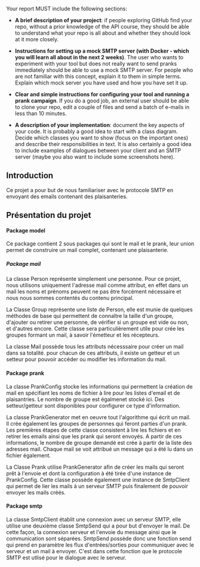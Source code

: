 
Your report MUST include the following sections:

* **A brief description of your project**: if people exploring GitHub find your repo, without a prior knowledge of the API course, they should be able to understand what your repo is all about and whether they should look at it more closely.

* **Instructions for setting up a mock SMTP server (with Docker - which you will learn all about in the next 2 weeks)**. The user who wants to experiment with your tool but does not really want to send pranks immediately should be able to use a mock SMTP server. For people who are not familiar with this concept, explain it to them in simple terms. Explain which mock server you have used and how you have set it up.

* **Clear and simple instructions for configuring your tool and running a prank campaign**. If you do a good job, an external user should be able to clone your repo, edit a couple of files and send a batch of e-mails in less than 10 minutes.

* **A description of your implementation**: document the key aspects of your code. It is probably a good idea to start with a class diagram. Decide which classes you want to show (focus on the important ones) and describe their responsibilities in text. It is also certainly a good idea to include examples of dialogues between your client and an SMTP server (maybe you also want to include some screenshots here).

## Introduction

Ce projet a pour but de nous familiariser avec le protocole SMTP en envoyant 
des emails contenant des plaisanteries. 

## Présentation du projet

#### Package model
Ce package contient 2 sous packages qui sont le mail et le prank, leur union permet
de construire un mail complet, contenant une plaisanterie.
##### Package mail
La classe Person représente simplement une personne. 
Pour ce projet, nous utilisons uniquement l'adresse mail comme attribut, en effet dans un mail
les noms et prénoms peuvent ne pas être forcément nécessaire et nous  nous sommes contentés du
contenu principal.

La Classe Group représente une liste de Person, elle est munie de quelques méthodes de base
qui permettent de connaître la taille d'un groupe, d'ajouter ou retirer 
une personne, de vérifier si un groupe est vide ou non, et d'autres encore.
Cette classe sera particulièrement utile pour crée les groupes formant un mail, à 
savoir l'émetteur et les récepteurs.

La classe Mail possède tous les attributs nécesssaire pour créer un mail dans sa totalité. 
pour chacun de ces attributs, il existe un getteur et un setteur pour pouvoir accéder ou modifier
les information du mail.

#### Package prank
La classe PrankConfig stocke les informations qui permettent la création de mail en spécifiant
les noms de fichier à lire pour les listes d'email et de plaisantries. Le nombre de groupe
est égalmenet stocké ici. Des setteur/getteur sont disponibles pour configurer ce type 
d'information.

La classe PrankGenerator met en oeuvre tout l'algorithme qui écrit un mail.
Il crée également les groupes de personnes qui feront parties d'un prank.
Les premières étapes de cette classe consistent à lire les fichiers et en retirer les 
emails ainsi que les prank qui seront envoyés. A partir de ces informations, le nombre de groupe
demandé est crée à partir de la liste des adresses mail. Chaque mail se voit attribué 
un message qui a été lu dans un fichier également.

La Classe Prank utilise PrankGenerator afin de créer les mails qui seront prêt à l'envoie et dont 
la configuration à été tirée d'une instance de PrankConfig. Cette classe possède également une instance
de SmtpClient qui permet de lier les mails à un serveur SMTP puis finalement de pouvoir envoyer
les mails créés.

#### Package smtp
La classe SmtpClient établit une connexion avec un serveur SMTP, elle utilise une deuxième classe SmtpSend qui
a pour but d'envoyer le mail. De cette façon, la connexion serveur et l'envoie du message ainsi que le communication sont 
séparées. 
SmtpSend possède donc une fonction send qui prend en paramètre les flux d'entrées/sorties pour communiquer avec le serveur
et un mail à envoyer. C'est dans cette fonction que le protocole SMTP est utlisé pour le dialogue avec le serveur. 



